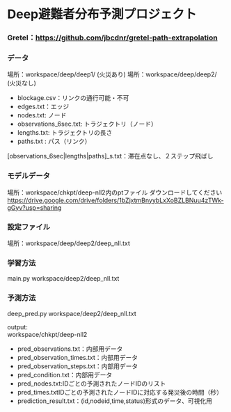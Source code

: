 # Deep避難者分布予測プロジェクト

### Gretel：https://github.com/jbcdnr/gretel-path-extrapolation<br>

### データ
場所：workspace/deep/deep1/  (火災あり)
場所：workspace/deep/deep2/　(火災なし)
*   blockage.csv：リンクの通行可能・不可
*   edges.txt：エッジ
*   nodes.txt: ノード
*   observations_6sec.txt: トラジェクトリ（ノード）
*   lengths.txt: トラジェクトリの長さ
*   paths.txt : パス（リンク）

[observations_6sec|lengths|paths]_s.txt：滞在点なし、２ステップ飛ばし

### モデルデータ
場所：workspace/chkpt/deep-nll2内のptファイル
ダウンロードしてください<br>
https://drive.google.com/drive/folders/1bZjxtmBnyybLxXoBZLBNuu4zTWk-gGyv?usp=sharing

### 設定ファイル
場所：workspace/deep/deep2/deep_nll.txt

### 学習方法
main.py workspace/deep2/deep_nll.txt

### 予測方法
deep_pred.py workspace/deep2/deep_nll.txt<br>

output:<br>
workspace/chkpt/deep-nll2<br>
- pred_observations.txt：内部用データ
- pred_observation_times.txt：内部用データ
- pred_observation_steps.txt：内部用データ
- pred_condition.txt：内部用データ
- pred_nodes.txt:IDごとの予測されたノードIDのリスト
- pred_times.txtIDごとの予測されたノードIDに対応する発災後の時間（秒）
- prediction_result.txt：(id,nodeid,time,status)形式のデータ、可視化用


